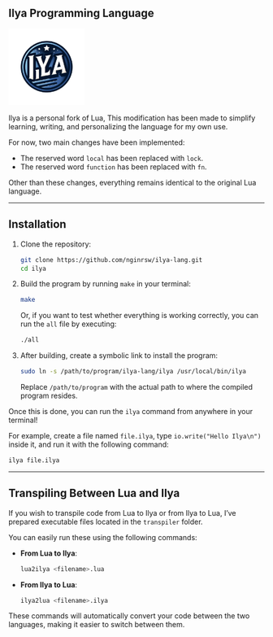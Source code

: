 ## Ilya Programming Language

<img src="img/ilyastars.png" alt="Ilya" width="150"/>

Ilya is a personal fork of Lua, This modification has been made to simplify
learning, writing, and personalizing the language for my own use.

For now, two main changes have been implemented:

- The reserved word `local` has been replaced with `lock`.
- The reserved word `function` has been replaced with `fn`.

Other than these changes, everything remains identical to the original Lua
language.

---

## Installation

1. Clone the repository:
   ```bash
   git clone https://github.com/nginrsw/ilya-lang.git
   cd ilya
   ```

2. Build the program by running `make` in your terminal:
   ```bash
   make
   ```

   Or, if you want to test whether everything is working correctly, you can run
   the `all` file by executing:
   ```bash
   ./all
   ```

3. After building, create a symbolic link to install the program:
   ```bash
   sudo ln -s /path/to/program/ilya-lang/ilya /usr/local/bin/ilya
   ```

   Replace `/path/to/program` with the actual path to where the compiled program
   resides.

Once this is done, you can run the `ilya` command from anywhere in your
terminal!

For example, create a file named `file.ilya`, type `io.write("Hello Ilya\n")`
inside it, and run it with the following command:

```bash
ilya file.ilya
```

---

## Transpiling Between Lua and Ilya

If you wish to transpile code from Lua to Ilya or from Ilya to Lua, I’ve
prepared executable files located in the `transpiler` folder.

You can easily run these using the following commands:

- **From Lua to Ilya**:
  ```bash
  lua2ilya <filename>.lua
  ```

- **From Ilya to Lua**:
  ```bash
  ilya2lua <filename>.ilya
  ```

These commands will automatically convert your code between the two languages,
making it easier to switch between them.
